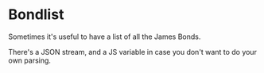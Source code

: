 # Bondlist

Sometimes it's useful to have a list of all the James Bonds.

There's a JSON stream, and a JS variable in case you don't want to do your own parsing.   
